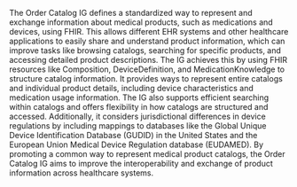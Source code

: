 The Order Catalog IG defines a standardized way to represent and exchange information about medical products, such as medications and devices, using FHIR. This allows different EHR systems and other healthcare applications to easily share and understand product information, which can improve tasks like browsing catalogs, searching for specific products, and accessing detailed product descriptions. The IG achieves this by using FHIR resources like Composition, DeviceDefinition, and MedicationKnowledge to structure catalog information. It provides ways to represent entire catalogs and individual product details, including device characteristics and medication usage information. The IG also supports efficient searching within catalogs and offers flexibility in how catalogs are structured and accessed. Additionally, it considers jurisdictional differences in device regulations by including mappings to databases like the Global Unique Device Identification Database (GUDID) in the United States and the European Union Medical Device Regulation database (EUDAMED). By promoting a common way to represent medical product catalogs, the Order Catalog IG aims to improve the interoperability and exchange of product information across healthcare systems.
